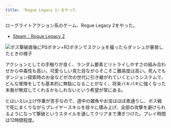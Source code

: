 ```yaml
---
title: 『Rogue Legacy 2』をやった
---
```

ローグライトアクション系のゲーム、Rogue Legacy 2をやった。

*   [Steam：Rogue Legacy 2](https://store.steampowered.com/app/1253920/Rogue_Legacy_2/?l=japanese)

![](https://lh3.googleusercontent.com/docs/AG8NV2alkC5gGmxPtbHomucQFzltNI2yxTJjFly6zE9HQKPMMkjm0_yoL1kLv0YI_Rpqvi74uqpjmPrjhMsUlerc-gCbvxhd4v6VORupPQOtv9fyLawwL5qBrONmZlSzQvOcHhssji7RHno5eHfqO_eNWm5KoxT8g0gxRyBvG4aomgIIRhBYNYRYkgAUWsoeeuuJCjezHBLRGeW-YplMqIfORMKOgR8x8YdhHd6gUbmb5iIQefozTCB-B2JCS2RHmg9baUWoDCFwRkO3r_no9hUxO8owjwupDQkZYm78WwqB3gOEyNNXGhirHnlGQkXzq7P-W2chA3XPkC6cAUTfTwuPKR8LcnBeEZy6UMZa2q8_ZkQkwCi54kGwcNJ7O8zSXggBa7greZLWM9e0_5fv7RQH4rBMTs-xNjcjwDUKMAB2FawduRvqOcpSctpcbzXDCT3y5UIR1p4-ZHkHk2zLVOYNhvASm4gZzZMBlyi3Zewua3TNZfJ2KseQrB2OAaNCbPAKHKHkyZbi0ly9tlWRE4mHus7iL-rLBGi7i-DhbrnOF9p_eAqdwcQRoa7qOiBmCbF1oMBzQlSuVsBu925KEP7YsjRhGSuoc_uKinwSfJ2kmftUZtYzT7P6ZH77kEyHHJf_Mq-435qUUFC0p1vD0cjYrcuirxqD6ELlH_mt0XhmRrfC8fURhG-KWJ5M-ZZ_XCjHHqiwHWujO-yzSpHUkg93hJexSd2gMv8x_TP5MkeTei9V4kHtypxrKeJzFaLcQ3-vuAICQnFRnmCP34w9v2q-SZvqcC4y97NWW5s1vV1AtT7qEjfKb0mHamiIigS9Dch8_6UGsJBwfUOWePiJ-7ak1Rxx8a9OyhxMf0_Ur3FjYKZjEXZVk7uDMkXoOK1I2QwcWnYXfL2vOAYoXW4fOJQRpMxqsIwpx3pp8eS0VJw2OIJIi66uEZv98v0l8YJJrI0oX2sWqdFIYKdDT0ay2-oTJk3IAUVgQbzuHtEgZFHfWw6Sa25AywUgVjsgvStTE_85YDAcaNO4P8jtuB0TaMpyIeJ13DL_tcBGxRL6H6ptGx4amHXkh6KU9JNPe0TJYQnf-EER3zC8IFx2HXuzpuAyKD6JfZo8zik47F7FrC6cIccHsoZ-7MBnI0bDYgmTOFTSt6GNBgp3wJyVsyvknh6VhyFcB2Ymi2mKzDnicrD-ZvrEdPF4k0p2AC4QDBCCllbXKNdH9SqO2EgY9OWE47sOmSqhiQaobSW1hlh2uxFsEy_YVW2x7w "ボス撃破直後にPSボタン+R2ボタンでスクショを撮ったらダッシュが暴発したときの様子")

アクションとしての手触りが良く、ランダム要素とリトライしやすさの組み合わせから中毒性も高い。可愛らしい見た目ながらそこそこ難易度は高い。死んでもダンジョン探索時のお金などが次の世代に引き継がれていくというシステムで、どんな冒険をしても基本的に無駄になることがなく、将来バキバキに強くなった末裔が無双してくれるかもしれないという希望が常にある。

とはいえLv上げ作業が苦手なので、道中の雑魚やお宝はほぼ素通りし、ボス戦で死にまくりながらプレイヤースキルを徐々に積み上げ、全部の攻撃を避けられるようになって撃破というスタイルを通してクリアまで漕ぎつけた。プレイ時間は12時間程度。
